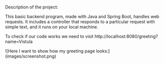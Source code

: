 Description of the project:

This basic backend program, made with Java and Spring Boot, handles web requests. It includes a controller that responds to a particular request with simple text, and it runs on your local machine.

To check if our code works we need to visit http://localhost:8080/greeting?name=Vistula

![Here I want to show how my greeting page looks:]
(images/screenshot.png)

